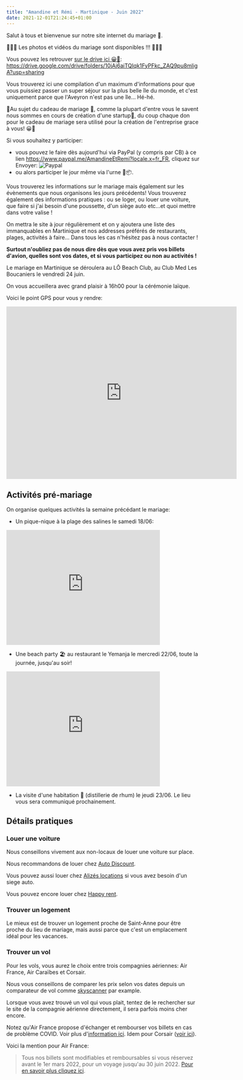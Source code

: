 ```yaml
---
title: "Amandine et Rémi - Martinique - Juin 2022"
date: 2021-12-01T21:24:45+01:00
---
```



Salut à tous et bienvenue sur notre site internet du mariage 🤗.

🎉🎉🎉 Les photos et vidéos du mariage sont disponibles !!! 🎉🎉🎉

Vous pouvez les retrouver [sur le drive ici 😀🥳](https://drive.google.com/drive/folders/10jAj6aiTQIqk1FyPFkc_ZAQ9pu8mligA?usp=sharing): <https://drive.google.com/drive/folders/10jAj6aiTQIqk1FyPFkc_ZAQ9pu8mligA?usp=sharing>

Vous trouverez ici une compilation d'un maximum d'informations pour que vous puissiez passer un super séjour sur la plus belle île du monde, et c'est uniquement parce que l'Aveyron n'est pas une île... Hé-hé.

🎁Au sujet du cadeau de mariage 🎁, comme la plupart d'entre vous le savent nous sommes en cours de création d'une startup🍾, du coup chaque don pour le cadeau de mariage sera utilisé pour la création de l'entreprise grace à vous! 😀🥳

Si vous souhaitez y participer:

- vous pouvez le faire dès aujourd'hui via PayPal (y compris par CB) à ce lien
<https://www.paypal.me/AmandineEtRemi?locale.x=fr_FR>, cliquez sur Envoyer:
    ![Paypal](/www/paypal.png)
- ou alors participer le jour même via l'urne 🐖📦.

Vous trouverez les informations sur le mariage mais également sur les évènements que nous organisons les jours précédents! Vous trouverez également des informations pratiques : ou se loger, ou louer une voiture, que faire si j'ai besoin d'une poussette, d'un siège auto etc...et quoi mettre dans votre valise !

On mettra le site à jour régulièrement et on y ajoutera une liste des immanquables en Martinique et nos addresses préférés de restaurants, plages, activités à faire... Dans tous les cas n'hésitez pas à nous contacter !

**Surtout n'oubliez pas de nous dire dès que vous avez pris vos billets d'avion, quelles sont vos dates, et si vous participez ou non au activités !**

Le mariage en Martinique se déroulera au LÔ Beach Club, au Club Med Les Boucaniers le vendredi 24 juin.

On vous accueillera avec grand plaisir à 16h00 pour la cérémonie laïque.

Voici le point GPS pour vous y rendre:

<iframe src="https://www.google.com/maps/embed?pb=!1m18!1m12!1m3!1d3863.5772378641855!2d-60.88568478543391!3d14.451510584587895!2m3!1f0!2f0!3f0!3m2!1i1024!2i768!4f13.1!3m3!1m2!1s0x8c4023e0a4d18f75%3A0xbf60bdf33580c136!2sL%C3%94%20Beach%20Club%20-%20Les%20Boucaniers!5e0!3m2!1sfr!2sfr!4v1638480394362!5m2!1sfr!2sfr" width="600" height="450" style="border:0;" allowfullscreen="" loading="lazy"></iframe>

## Activités pré-mariage

On organise quelques activités la semaine précédant le mariage:

- Un pique-nique à la plage des salines le samedi 18/06:

<iframe src="https://www.google.com/maps/embed?pb=!1m18!1m12!1m3!1d7728.877420903234!2d-60.884578276627025!3d14.401855251428008!2m3!1f0!2f0!3f0!3m2!1i1024!2i768!4f13.1!3m3!1m2!1s0x8c40236d96789ccb%3A0xd8a429bc7b7dc6b9!2sPlage%20des%20Salines!5e0!3m2!1sfr!2sfr!4v1638481370887!5m2!1sfr!2sfr" width="400" height="300" style="border:0;" allowfullscreen="" loading="lazy"></iframe>

- Une beach party 🏖️ au restaurant le Yemanja le  mercredi 22/06, toute la journée, jusqu'au soir!

<iframe src="https://www.google.com/maps/embed?pb=!1m14!1m8!1m3!1d7718.235339824256!2d-61.183868000000004!3d14.705937!3m2!1i1024!2i768!4f13.1!3m3!1m2!1s0x0%3A0x5297f1b4fac02d4e!2sYEMANJA%20MARTINIQUE!5e0!3m2!1sfr!2sfr!4v1638481411380!5m2!1sfr!2sfr" width="400" height="300" style="border:0;" allowfullscreen="" loading="lazy"></iframe>

- La visite d'une habitation 🍾 (distillerie de rhum) le jeudi 23/06. Le lieu vous sera communiqué prochainement.

## Détails pratiques

### Louer une voiture

Nous conseillons vivement aux non-locaux de louer une voiture sur place.

Nous recommandons de louer chez [Auto Discount](https://www.auto-discount.fr/location-voitures-martinique).

Vous pouvez aussi louer chez [Alizés locations](https://www.alizes-locations-martinique.com/) si vous avez besoin d'un siege auto.

Vous pouvez encore louer chez [Happy rent](https://www.happyrent.fr/).

<!-- ![](/www/location_voiture.jpg) -->

### Trouver un logement

Le mieux est de trouver un logement proche de Saint-Anne pour être proche du lieu de mariage, mais aussi parce que c'est un emplacement idéal pour les vacances.

### Trouver un vol

Pour les vols, vous aurez le choix entre trois compagnies aériennes: Air France, Air Caraïbes et Corsair.

Nous vous conseillons de comparer les prix selon vos dates depuis un comparateur de vol comme [skyscanner](https://www.skyscanner.fr/) par example.

Lorsque vous avez trouvé un vol qui vous plait, tentez de le rechercher sur le site de la compagnie aérienne directement, il sera parfois moins cher encore.

Notez qu'Air France propose d'échanger et rembourser vos billets en cas de problème COVID. Voir plus d'[information ici](https://www.airfrance.fr/FR/fr/common/page_flottante/engagement-air-france-protect.htm?_ga=2.234726813.2048095130.1638391977-770199486.1617903856). Idem pour Corsair ([voir ici](https://www.flycorsair.com/fr/service-client/informations-passagers-et-urgences)).

Voici la mention pour Air France:

> Tous nos billets sont modifiables et remboursables si vous réservez avant le 1er mars 2022, pour un voyage jusqu'au 30 juin 2022. [Pour en savoir plus cliquez ici](https://wwws.airfrance.fr/fr/information/covid-19/engagement-air-france-protect).
